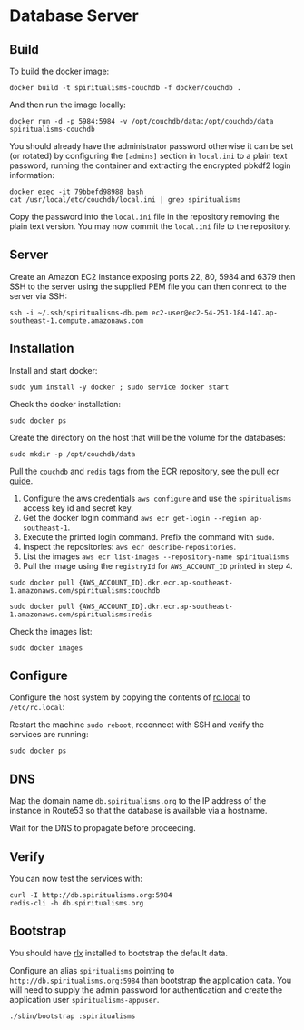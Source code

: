 # Database Server

## Build

To build the docker image:

```
docker build -t spiritualisms-couchdb -f docker/couchdb .
```

And then run the image locally:

```
docker run -d -p 5984:5984 -v /opt/couchdb/data:/opt/couchdb/data spiritualisms-couchdb
```

You should already have the administrator password otherwise it can be set (or rotated) by configuring the `[admins]` section in `local.ini` to a plain text password, running the container and extracting the encrypted pbkdf2 login information:

```
docker exec -it 79bbefd98988 bash
cat /usr/local/etc/couchdb/local.ini | grep spiritualisms
```

Copy the password into the `local.ini` file in the repository removing the plain text version. You may now commit the `local.ini` file to the repository.

## Server

Create an Amazon EC2 instance exposing ports 22, 80, 5984 and 6379 then SSH to the server using the supplied PEM file you can then connect to the server via SSH:

```
ssh -i ~/.ssh/spiritualisms-db.pem ec2-user@ec2-54-251-184-147.ap-southeast-1.compute.amazonaws.com
```

## Installation

Install and start docker:

```
sudo yum install -y docker ; sudo service docker start
```

Check the docker installation:

```
sudo docker ps
```

Create the directory on the host that will be the volume for the databases:

```
sudo mkdir -p /opt/couchdb/data
```

Pull the `couchdb` and `redis` tags from the ECR repository, see the [pull ecr guide](http://docs.aws.amazon.com/AmazonECR/latest/userguide/docker-pull-ecr-image.html).

1. Configure the aws credentials `aws configure` and use the `spiritualisms` access key id and secret key.
2. Get the docker login command `aws ecr get-login --region ap-southeast-1`.
3. Execute the printed login command. Prefix the command with `sudo`.
4. Inspect the repositories: `aws ecr describe-repositories`.
5. List the images `aws ecr list-images --repository-name spiritualisms`
6. Pull the image using the `registryId` for `AWS_ACCOUNT_ID` printed in step 4.

```
sudo docker pull {AWS_ACCOUNT_ID}.dkr.ecr.ap-southeast-1.amazonaws.com/spiritualisms:couchdb

sudo docker pull {AWS_ACCOUNT_ID}.dkr.ecr.ap-southeast-1.amazonaws.com/spiritualisms:redis
```

Check the images list:

```
sudo docker images
```

## Configure

Configure the host system by copying the contents of [rc.local](/conf/rc.local) to `/etc/rc.local`:

Restart the machine `sudo reboot`, reconnect with SSH and verify the services are running:

```
sudo docker ps
```

## DNS

Map the domain name `db.spiritualisms.org` to the IP address of the instance in Route53 so that the database is available via a hostname.

Wait for the DNS to propagate before proceeding.

## Verify

You can now test the services with:

```
curl -I http://db.spiritualisms.org:5984
redis-cli -h db.spiritualisms.org
```

## Bootstrap

You should have [rlx][] installed to bootstrap the default data.

Configure an alias `spiritualisms` pointing to `http://db.spiritualisms.org:5984` than bootstrap the application data. You will need to supply the admin password for authentication and create the application user `spiritualisms-appuser`.

```
./sbin/bootstrap :spiritualisms
```

[rlx]: https://github.com/tmpfs/rlx
